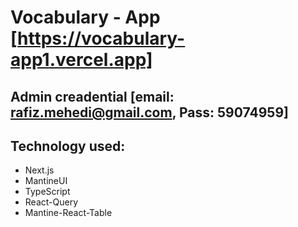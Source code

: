 # Vocabulary - App [https://vocabulary-app1.vercel.app]
## Admin creadential [email: rafiz.mehedi@gmail.com, Pass: 59074959]

## Technology used:
* Next.js
* MantineUI
* TypeScript
* React-Query
* Mantine-React-Table
